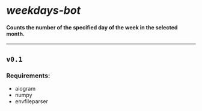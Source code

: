 # *weekdays-bot*
#### Counts the number of the specified day of the week in the selected month.
___
## **`v0.1`**
### Requirements:
 - aiogram
 - numpy
 - envfileparser